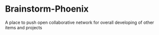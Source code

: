 # Brainstorm-Phoenix
A place to push open collaborative network for overall developing of other items and projects 
